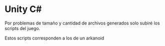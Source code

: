 # Unity C#
Por problemas de tamaño y cantidad de archivos generados solo subiré los scripts del juego.

Estos scripts corresponden a los de un arkanoid
